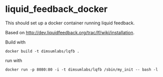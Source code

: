 liquid_feedback_docker
======================

This should set up a docker container running liquid feedback.

Based on http://dev.liquidfeedback.org/trac/lf/wiki/installation.

Build with
```
docker build -t dimsumlabs/lqfb .
```

run with
```
docker run -p 8080:80 -i -t dimsumlabs/lqfb /sbin/my_init -- bash -l
```
